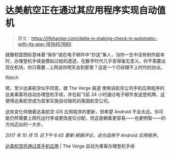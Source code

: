 # 达美航空正在通过其应用程序实现自动值机

> 原文：<https://lifehacker.com/delta-is-making-check-in-automatic-with-its-app-1819457660>

就像软盘图标意味着“保存”或在电子邮件中“抄送”某人，当你一生中没有制作副本时，办理登机手续是模拟过程的遗迹，在数字时代几乎变得毫无意义。你不需要出现在机场，你只需要…上网说你明天会到那里？这是一个已经跟不上时代的协议。

Watch

嗯，至少达美航空似乎同意。据 The Verge 报道 使用该航空公司手机应用程序的达美乘客将自动办理登机手续，并在起飞前 24 小时通过电子邮件发送登机牌。这使得达美航空成为首家实施自动值机的美国航空公司。

这些变化伴随着达美航空 iOS 应用程序的更新，但希望 Android 不会太远。你可能仍然需要上网托运行李或更改座位分配，但这是朝着更容易——也更明智——的方向迈出的一大步。

*2017 年 10 月 15 日下午 6:45 更新:根据评论，这也适用于 Android 应用程序。*

[达美航空将通过其手机应用](https://www.theverge.com/2017/10/12/16465172/delta-flight-check-in-process-eliminated-automatic-boarding-passes-app) | The Verge 自动为乘客办理登机手续